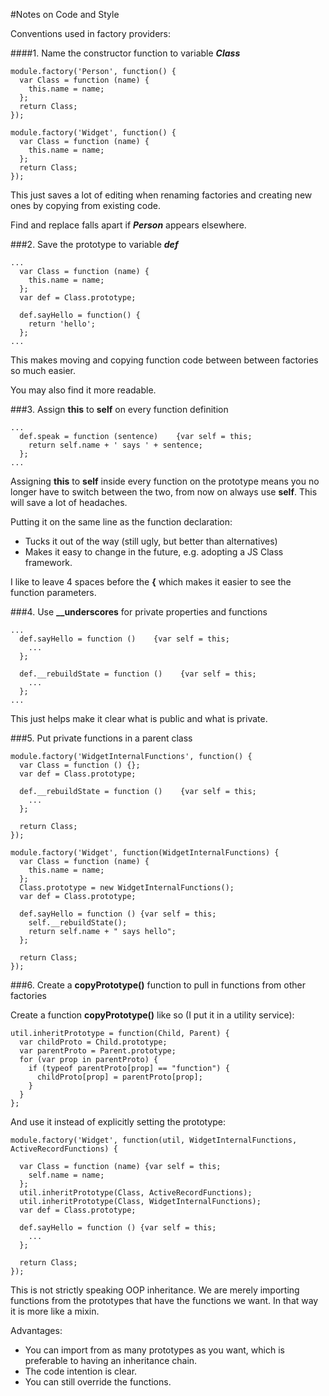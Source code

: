 #Notes on Code and Style

Conventions used in factory providers:

####1. Name the constructor function to variable __*Class*__


    module.factory('Person', function() {
      var Class = function (name) {
        this.name = name;
      };
      return Class;
    });
     
    module.factory('Widget', function() {
      var Class = function (name) {
        this.name = name;
      };
      return Class;
    });
     
This just saves a lot of editing when renaming factories and creating new ones by copying from existing code.

Find and replace falls apart if __*Person*__ appears elsewhere.


###2. Save the prototype to variable __*def*__

    ...
      var Class = function (name) {
        this.name = name;
      };
      var def = Class.prototype;
        
      def.sayHello = function() {
        return 'hello';
      };
    ...
    
     
This makes moving and copying function code between between factories so much easier.

You may also find it more readable.

###3. Assign __this__ to __self__ on every function definition

    ...
      def.speak = function (sentence)    {var self = this;
        return self.name + ' says ' + sentence;
      };
    ...
    

Assigning __this__ to __self__ inside every function on the prototype means you no longer have to switch between the two, from now on always use __self__. This will save a lot of headaches.

Putting it on the same line as the function declaration:

  - Tucks it out of the way (still ugly, but better than alternatives)
  - Makes it easy to change in the future, e.g. adopting a JS Class framework.

I like to leave 4 spaces before the __{__ which makes it easier to see the function parameters.
     
###4. Use **\__underscores** for private properties and functions

    ...
      def.sayHello = function ()    {var self = this;
        ...
      };
      
      def.__rebuildState = function ()    {var self = this;
        ...
      };
    ...
 This just helps make it clear what is public and what is private.
 
###5. Put private functions in a parent class

    module.factory('WidgetInternalFunctions', function() {
      var Class = function () {};
      var def = Class.prototype;
      
      def.__rebuildState = function ()    {var self = this;
        ...
      };
      
      return Class;
    });
     
    module.factory('Widget', function(WidgetInternalFunctions) {
      var Class = function (name) {
        this.name = name;
      };
      Class.prototype = new WidgetInternalFunctions();
      var def = Class.prototype;
      
      def.sayHello = function () {var self = this;
        self.__rebuildState();
        return self.name + " says hello";
      };
      
      return Class;
    });
    
###6. Create a __copyPrototype()__ function to pull in functions from other factories

Create a function __copyPrototype()__ like so (I put it in a utility service):

    util.inheritPrototype = function(Child, Parent) {
      var childProto = Child.prototype;
      var parentProto = Parent.prototype;
      for (var prop in parentProto) {
        if (typeof parentProto[prop] == "function") {
          childProto[prop] = parentProto[prop];
        }
      }
    };
    
And use it instead of explicitly setting the prototype:

    module.factory('Widget', function(util, WidgetInternalFunctions, ActiveRecordFunctions) {
    
      var Class = function (name) {var self = this;
        self.name = name;
      };
      util.inheritPrototype(Class, ActiveRecordFunctions); 
      util.inheritPrototype(Class, WidgetInternalFunctions);
      var def = Class.prototype;
      
      def.sayHello = function () {var self = this;
        ...
      };
      
      return Class;
    });

This is not strictly speaking OOP inheritance. We are merely importing functions from the prototypes that have the functions we want. In that way it is more like a mixin.

Advantages: 

  - You can import from as many prototypes as you want, which is preferable to having an inheritance chain.
  - The code intention is clear.
  - You can still override the functions.

